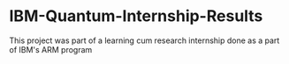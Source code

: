 # IBM-Quantum-Internship-Results
This project was part of a learning cum research internship done as a part of IBM's ARM program
